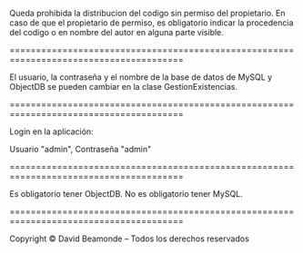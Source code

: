Queda prohibida la distribucion del codigo sin permiso del propietario.
En caso de que el propietario de permiso, es obligatorio indicar la
procedencia del codigo o en nombre del autor en alguna parte visible.

=======================================================================================

El usuario, la contraseña y el nombre de la base de datos de MySQL
y ObjectDB se pueden cambiar en la clase GestionExistencias.

=======================================================================================

Login en la aplicación:

Usuario "admin", Contraseña "admin"

=======================================================================================

Es obligatorio tener ObjectDB.
No es obligatorio tener MySQL.

=======================================================================================

Copyright © David Beamonde – Todos los derechos reservados
